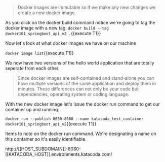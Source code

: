 
>Docker images are immutable so if we make any new changes we create a new docker image.


As you click on the docker build command notice we're going to tag the docker image with a new tag.
`docker build --tag docker101_springboot_api_v2 .`{{execute T1}}

Now let's look at what docker images we have on our machine

`docker image list`{{execute T1}}

We now have two versions of the hello world application that are totally seperate from each other.

>Since docker images are self-contained and stand-alone you can have multiple versions of the same application and deploy them in minutes.  These differences can not only be your code but dependencies, operating system or coding language.

With the new docker image let's issue the docker run command to get our container up and running.

`docker run --publish 8080:8080 --name katacoda_test_container docker101_springboot_api_v2`{{execute T1}}

Items to note on the docker run command.  We're designating a name on this container so it's easily identifiable.  


http://[[HOST_SUBDOMAIN]]-8080-[[KATACODA_HOST]].environments.katacoda.com/
